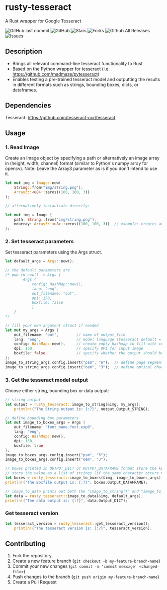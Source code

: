 # rusty-tesseract
A Rust wrapper for Google Tesseract

![GitHub last commit](https://img.shields.io/github/last-commit/thomasgruebl/rusty-tesseract?style=plastic) ![GitHub](https://img.shields.io/github/license/thomasgruebl/phone-scraper?style=plastic) <a style="text-decoration: none" href="https://github.com/thomasgruebl/rusty-tesseract/stargazers">
<img src="https://img.shields.io/github/stars/thomasgruebl/rusty-tesseract.svg?style=plastic" alt="Stars">
</a>
<a style="text-decoration: none" href="https://github.com/thomasgruebl/rusty-tesseract/fork">
<img src="https://img.shields.io/github/forks/thomasgruebl/rusty-tesseract.svg?style=plastic" alt="Forks">
</a>
![Github All Releases](https://img.shields.io/github/downloads/thomasgruebl/rusty-tesseract/total.svg?style=plastic)
<a style="text-decoration: none" href="https://github.com/thomasgruebl/rusty-tesseract/issues">
<img src="https://img.shields.io/github/issues/thomasgruebl/rusty-tesseract.svg?style=plastic" alt="Issues">
</a>

## Description
- Brings all relevant command-line tesseract functionality to Rust
- Based on the Python wrapper for tesseract (i.e. https://github.com/madmaze/pytesseract)
- Enables testing a pre-trained tesseract model and outputting the results in different formats such as strings, bounding boxes, dicts, or dataframes.

## Dependencies
Tesseract: https://github.com/tesseract-ocr/tesseract

## Usage
### 1. Read Image
Create an Image object by specifying a path or alternatively an image array in (height, width, channel) format (similar to Python's numpy array for opencv).
Note: Leave the Array3 parameter as is if you don't intend to use it.
```rust
let mut img = Image::new(
    String::from("img/string.png"),
    Array3::<u8>::zeros((100, 100, 3))
);

// alternatively instantiate directly:

let mut img = Image {
    path: String::from("img/string.png"),
    ndarray: Array3::<u8>::zeros((100, 100, 3))  // example: creates an 100x100 pixel image with 3 colour channels (RGB)
};
```

### 2. Set tesseract parameters
Set tesseract parameters using the Args struct. 
```rust
let default_args = Args::new();

// the default parameters are
/* pub fn new() -> Args {
        Args {
            config: HashMap::new(),
            lang: "eng",
            out_filename: "out",
            dpi: 150,
            boxfile: false
            }
    }
*/

// fill your own argument struct if needed
let mut my_args = Args {
    out_filename: "out",        // name of output_file
    lang: "eng",                // model language (tesseract default = 'eng')
    config: HashMap::new(),     // create empty hashmap to fill with command line parameters such as --psm or --oem (see tesseract --help-extra)
    dpi: 150,                   // specify DPI for input image
    boxfile: false              // specify whether the output should be a bounding box or string output
};
image_to_string_args.config.insert("psm", "6");  // define page segmentation mode 6 (i.e. "Assume a single uniform block of text")
image_to_string_args.config.insert("oem", "3");  // define optical character recognition mode 3 (i.e. "Default, based on what is available")
```

### 3. Get the tesseract model output
Choose either string, bounding box or data output:
```rust
// string output
let output = rusty_tesseract::image_to_string(&img, my_args);
    println!("The String output is: {:?}", output.Output_STRING);

// define bounding box parameters
let mut image_to_boxes_args = Args {
    out_filename: "font_name.font.exp0",
    lang: "eng",
    config: HashMap::new(),
    dpi: 150,
    boxfile: true
};
image_to_boxes_args.config.insert("psm", "6");
image_to_boxes_args.config.insert("oem", "3");

// boxes printed in OUTPUT_DICT or OUTPUT_DATAFRAME format store the key as a string (i.e. the character) and 
// store the value as a list of strings (if the same character occurs more than once)
let boxes = rusty_tesseract::image_to_boxes(&img, image_to_boxes_args);
println!("The Boxfile output is: {:?}", boxes.Output_DATAFRAME);

// image_to_data prints out both the "image_to_string()" and "image_to_boxes()" information + a creates a TSV table with confidences
let data = rusty_tesseract::image_to_data(&img, default_args);
println!("The data output is: {:?}", data.Output_DICT);
```

### Get tesseract version
```rust
let tesseract_version = rusty_tesseract::get_tesseract_version();
    println!("The tesseract version is: {:?}", tesseract_version);
```

## Contributing

1. Fork the repository
2. Create a new feature branch (`git checkout -b my-feature-branch-name`)
3. Commit your new changes (`git commit -m 'commit message' <changed-file>`)
4. Push changes to the branch (`git push origin my-feature-branch-name`)
5. Create a Pull Request
